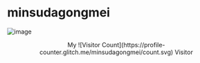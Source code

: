 # minsudagongmei
![image](https://github.com/minsudagongmei/minsudagongmei.github.io/blob/main/img-storage/1FE6CEA6-5D0B-4E48-AE71-151F29FEE673.jpeg)
<center>My ![Visitor Count](https://profile-counter.glitch.me/minsudagongmei/count.svg) Visitor</center>
